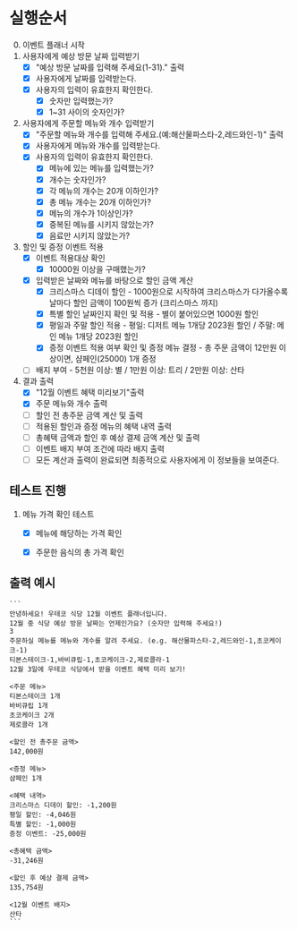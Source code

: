 # 실행순서

0. 이벤트 플래너 시작
1. 사용자에게 예상 방문 날짜 입력받기
    - [X] "예상 방문 날짜를 입력해 주세요(1-31)." 출력
    - [X] 사용자에게 날짜를 입력받는다.
    - [X] 사용자의 입력이 유효한지 확인한다.
        - [X] 숫자만 입력했는가?
        - [X] 1~31 사이의 숫자인가?
    
2. 사용자에게 주문할 메뉴와 개수 입력받기
    - [X] "주문할 메뉴와 개수를 입력해 주세요.(예:해산물파스타-2,레드와인-1)" 출력
    - [X] 사용자에게 메뉴와 개수를 입력받는다.
    - [X] 사용자의 입력이 유효한지 확인한다.
        - [X] 메뉴에 있는 메뉴를 입력했는가?
        - [X] 개수는 숫자인가?
        - [X] 각 메뉴의 개수는 20개 이하인가?
        - [X] 총 메뉴 개수는 20개 이하인가?
        - [X] 메뉴의 개수가 1이상인가?
        - [X] 중복된 메뉴를 시키지 않았는가?
        - [X] 음료만 시키지 않았는가?

3. 할인 및 증정 이벤트 적용
    - [X] 이벤트 적용대상 확인 
        - [X] 10000원 이상을 구매했는가?
    - [X] 입력받은 날짜와 메뉴를 바탕으로 할인 금액 계산
        - [X] 크리스마스 디데이 할인 - 1000원으로 시작하여 크리스마스가 다가올수록 날마다 할인 금액이 100원씩 증가 (크리스마스 까지)
        - [X] 특별 할인 날짜인지 확인 및 적용 - 별이 붙어있으면 1000원 할인
        - [X] 평일과 주말 할인 적용 - 평일: 디저트 메뉴 1개당 2023원 할인 / 주말: 메인 메뉴 1개당 2023원 할인
        - [X] 증정 이벤트 적용 여부 확인 및 증정 메뉴 결정 - 총 주문 금액이 12만원 이상이면, 샴페인(25000) 1개 증정
    - [ ] 배지 부여 - 5천원 이상: 별 / 1만원 이상: 트리 / 2만원 이상: 산타

4. 결과 출력
    - [X] "12월 이벤트 혜택 미리보기"출력
    - [X] 주문 메뉴와 개수 출력
    - [ ] 할인 전 총주문 금액 계산 및 출력
    - [ ] 적용된 할인과 증정 메뉴의 혜택 내역 출력
    - [ ] 총혜택 금액과 할인 후 예상 결제 금액 계산 및 출력
    - [ ] 이벤트 배지 부여 조건에 따라 배지 출력
    - [ ] 모든 계산과 출력이 완료되면 최종적으로 사용자에게 이 정보들을 보여준다.

## 테스트 진행

1. 메뉴 가격 확인 테스트
    - [X] 메뉴에 해당하는 가격 확인
    - [X] 주문한 음식의 총 가격 확인



## 출력 예시
    ```
    안녕하세요! 우테코 식당 12월 이벤트 플래너입니다.
    12월 중 식당 예상 방문 날짜는 언제인가요? (숫자만 입력해 주세요!)
    3
    주문하실 메뉴를 메뉴와 개수를 알려 주세요. (e.g. 해산물파스타-2,레드와인-1,초코케이크-1)
    티본스테이크-1,바비큐립-1,초코케이크-2,제로콜라-1
    12월 3일에 우테코 식당에서 받을 이벤트 혜택 미리 보기!
    
    <주문 메뉴>
    티본스테이크 1개
    바비큐립 1개
    초코케이크 2개
    제로콜라 1개
    
    <할인 전 총주문 금액>
    142,000원
    
    <증정 메뉴>
    샴페인 1개
    
    <혜택 내역>
    크리스마스 디데이 할인: -1,200원
    평일 할인: -4,046원
    특별 할인: -1,000원
    증정 이벤트: -25,000원
    
    <총혜택 금액>
    -31,246원
    
    <할인 후 예상 결제 금액>
    135,754원
    
    <12월 이벤트 배지>
    산타
    ```